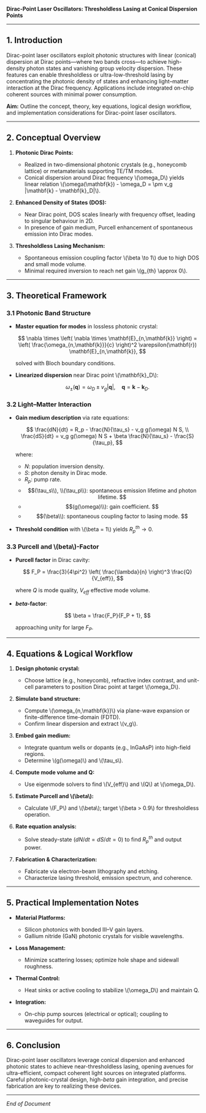 **Dirac-Point Laser Oscillators: Thresholdless Lasing at Conical Dispersion Points**

---

## 1. Introduction

Dirac-point laser oscillators exploit photonic structures with linear (conical) dispersion at Dirac points—where two bands cross—to achieve high-density photon states and vanishing group velocity dispersion. These features can enable thresholdless or ultra-low-threshold lasing by concentrating the photonic density of states and enhancing light–matter interaction at the Dirac frequency. Applications include integrated on-chip coherent sources with minimal power consumption.

**Aim:** Outline the concept, theory, key equations, logical design workflow, and implementation considerations for Dirac-point laser oscillators.

---

## 2. Conceptual Overview

1. **Photonic Dirac Points:**

   * Realized in two-dimensional photonic crystals (e.g., honeycomb lattice) or metamaterials supporting TE/TM modes.
   * Conical dispersion around Dirac frequency \\(\omega\_D\\) yields linear relation \\(\omega(\mathbf{k}) - \omega\_D = \pm v\_g |\mathbf{k} - \mathbf{k}\_D|\\).

2. **Enhanced Density of States (DOS):**

   * Near Dirac point, DOS scales linearly with frequency offset, leading to singular behaviour in 2D.
   * In presence of gain medium, Purcell enhancement of spontaneous emission into Dirac modes.

3. **Thresholdless Lasing Mechanism:**

   * Spontaneous emission coupling factor \\(\beta \to 1\\) due to high DOS and small mode volume.
   * Minimal required inversion to reach net gain \\(g\_{th} \approx 0\\).

---

## 3. Theoretical Framework

### 3.1 Photonic Band Structure

* **Master equation for modes** in lossless photonic crystal:

  $$
  \nabla \times \left( \nabla \times \mathbf{E}_{n,\mathbf{k}} \right) = \left( \frac{\omega_{n,\mathbf{k}}}{c} \right)^2 \varepsilon(\mathbf{r}) \mathbf{E}_{n,\mathbf{k}},
  $$

  solved with Bloch boundary conditions.
* **Linearized dispersion** near Dirac point \\(\mathbf{k}\_D\\):

  $$
  \omega_{\pm}(\mathbf{q}) = \omega_D \pm v_g |\mathbf{q}|, \quad \mathbf{q} = \mathbf{k} - \mathbf{k}_D.
  $$

### 3.2 Light–Matter Interaction

* **Gain medium description** via rate equations:

  $$
  \frac{dN}{dt} = R_p - \frac{N}{\tau_s} - v_g g(\omega) N S,  \\  
  \frac{dS}{dt} = v_g g(\omega) N S + \beta \frac{N}{\tau_s} - \frac{S}{\tau_p},
  $$

  where:

  * $N$: population inversion density.
  * $S$: photon density in Dirac mode.
  * $R_p$: pump rate.
  * $$(\tau_s\\), \\(\tau_p\\): spontaneous emission lifetime and photon lifetime.  
    $$
  * $$(g(\omega)\\): gain coefficient.  
    $$
  * $$(\beta\\): spontaneous coupling factor to lasing mode.
    $$
* **Threshold condition** with \\(\beta = 1\\) yields $R_p^{th} \to 0$.

### 3.3 Purcell and \\(beta\\)-Factor

* **Purcell factor** in Dirac cavity:

  $$
  F_P = \frac{3}{4\pi^2} \left( \frac{\lambda}{n} \right)^3 \frac{Q}{V_{eff}},
  $$

  where $Q$ is mode quality, $V_{eff}$ effective mode volume.
* **$beta$-factor**:

  $$
  \beta = \frac{F_P}{F_P + 1},  
  $$

  approaching unity for large $F_P$.

---

## 4. Equations & Logical Workflow

1. **Design photonic crystal:**

   * Choose lattice (e.g., honeycomb), refractive index contrast, and unit-cell parameters to position Dirac point at target \\(\omega\_D\\).

2. **Simulate band structure:**

   * Compute \\(\omega\_{n,\mathbf{k}}\\) via plane-wave expansion or finite-difference time-domain (FDTD).
   * Confirm linear dispersion and extract \\(v\_g\\).

3. **Embed gain medium:**

   * Integrate quantum wells or dopants (e.g., InGaAsP) into high-field regions.
   * Determine \\(g(\omega)\\) and \\(\tau\_s\\).

4. **Compute mode volume and Q:**

   * Use eigenmode solvers to find \\(V\_{eff}\\) and \\(Q\\) at \\(\omega\_D\\).

5. **Estimate Purcell and \\(\beta\\):**

   * Calculate \\(F\_P\\) and \\(\beta\\); target \\(\beta > 0.9\\) for thresholdless operation.

6. **Rate equation analysis:**

   * Solve steady-state ($dN/dt = dS/dt = 0$) to find $R_p^{th}$ and output power.

7. **Fabrication & Characterization:**

   * Fabricate via electron-beam lithography and etching.
   * Characterize lasing threshold, emission spectrum, and coherence.

---

## 5. Practical Implementation Notes

* **Material Platforms:**

  * Silicon photonics with bonded III–V gain layers.
  * Gallium nitride (GaN) photonic crystals for visible wavelengths.
* **Loss Management:**

  * Minimize scattering losses; optimize hole shape and sidewall roughness.
* **Thermal Control:**

  * Heat sinks or active cooling to stabilize \\(\omega\_D\\) and maintain Q.
* **Integration:**

  * On-chip pump sources (electrical or optical); coupling to waveguides for output.

---

## 6. Conclusion

Dirac-point laser oscillators leverage conical dispersion and enhanced photonic states to achieve near-thresholdless lasing, opening avenues for ultra-efficient, compact coherent light sources on integrated platforms. Careful photonic-crystal design, high-$beta$ gain integration, and precise fabrication are key to realizing these devices.

---

*End of Document*
